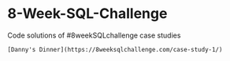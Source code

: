 # 8-Week-SQL-Challenge
Code solutions of #8weekSQLchallenge case studies

	[Danny's Dinner](https://8weeksqlchallenge.com/case-study-1/)
